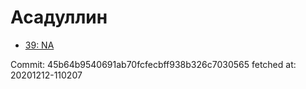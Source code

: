 # Асадуллин
- [39: NA](39.md)

Commit: 45b64b9540691ab70fcfecbff938b326c7030565
 fetched at: 20201212-110207
